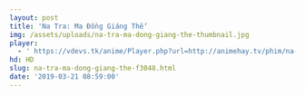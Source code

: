 ```yaml
---
layout: post
title: 'Na Tra: Ma Đồng Giáng Thế'
img: /assets/uploads/na-tra-ma-dong-giang-the-thumbnail.jpg
player:
  - ' https://vdevs.tk/anime/Player.php?url=http://animehay.tv/phim/na-tra-ma-dong-giang-the-tap-full-e91125.html'
hd: HD
slug: na-tra-ma-dong-giang-the-f3048.html
date: '2019-03-21 08:59:00'
---
```

